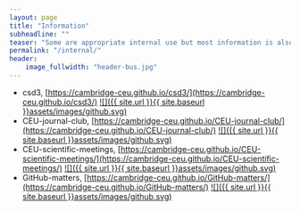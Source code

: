 ```yaml
---
layout: page
title: "Information"
subheadline: ""
teaser: "Some are appropriate internal use but most information is also generic."
permalink: "/internal/"
header:
    image_fullwidth: "header-bus.jpg"
---
```


* csd3, [https://cambridge-ceu.github.io/csd3/](https://cambridge-ceu.github.io/csd3/) [![]({{ site.url }}{{ site.baseurl }}assets/images/github.svg)](https://github.com/cambridge-ceu/csd3)
* CEU-journal-club, [https://cambridge-ceu.github.io/CEU-journal-club/](https://cambridge-ceu.github.io/CEU-journal-club/) [![]({{ site.url }}{{ site.baseurl }}assets/images/github.svg)](https://github.com/cambridge-ceu/CEU-journal-club)
* CEU-scientific-meetings, [https://cambridge-ceu.github.io/CEU-scientific-meetings/](https://cambridge-ceu.github.io/CEU-scientific-meetings/) [![]({{ site.url }}{{ site.baseurl }}assets/images/github.svg)](https://github.com/cambridge-ceu/CEU-scientific-meetings)
* GitHub-matters, [https://cambridge-ceu.github.io/GitHub-matters/](https://cambridge-ceu.github.io/GitHub-matters/) [![]({{ site.url }}{{ site.baseurl }}assets/images/github.svg)](https://github.com/cambridge-ceu/GitHub-matters)
